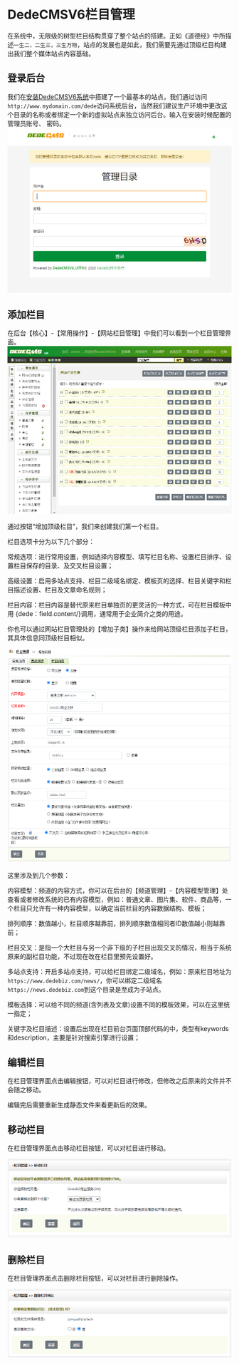 # DedeCMSV6栏目管理
在系统中，无限级的树型栏目结构贯穿了整个站点的搭建。正如《道德经》中所描述`一生二，二生三，三生万物`，站点的发展也是如此，我们需要先通过顶级栏目构建出我们整个媒体站点内容基础。

## 登录后台
我们在[安装DedeCMSV6系统](quick_download.md)中搭建了一个最基本的站点，我们通过访问`http://www.mydomain.com/dede`访问系统后台，当然我们建议生产环境中更改这个目录的名称或者绑定一个新的虚拟站点来独立访问后台。输入在安装时候配置的管理员账号、 密码。
![登录后台](images/quick/type1.png)

## 添加栏目
在后台【核心】-【常用操作】-【网站栏目管理】中我们可以看到一个栏目管理界面。
![网站栏目管理](images/quick/type2.png)

通过按钮“增加顶级栏目”，我们来创建我们第一个栏目。

栏目选项卡分为以下几个部分：

常规选项：进行常用设置，例如选择内容模型、填写栏目名称、设置栏目排序、设置栏目保存的目录、及交叉栏目设置；

高级设置：启用多站点支持、栏目二级域名绑定、模板页的选择、栏目关键字和栏目描述设置、栏目及文章命名规则；

栏目内容：栏目内容是替代原来栏目单独页的更灵活的一种方式，可在栏目模板中用 {dede：field.content/}调用，通常用于企业简介之类的用途。

你也可以通过网站栏目管理处的【增加子类】操作来给网站顶级栏目添加子栏目，其具体信息同顶级栏目相似。

![添加栏目](images/quick/type3.png)

这里涉及到几个参数：

内容模型：频道的内容方式，你可以在后台的【频道管理】-【内容模型管理】处查看或者修改系统的已有内容模型，例如：普通文章、图片集、软件、商品等，一个栏目只允许有一种内容模型，以确定当前栏目的内容数据结构、模板；

排列顺序：数值越小，栏目顺序越靠前，排列顺序数值相同者ID数值越小则越靠前； 

栏目交叉：是指一个大栏目与另一个非下级的子栏目出现交叉的情况，相当于系统原来的副栏目功能，不过现在改在栏目里预先设置好。

多站点支持：开启多站点支持，可以给栏目绑定二级域名，例如：原来栏目地址为`https://www.dedebiz.com/news/`，你可以绑定二级域名`https://news.dedebiz.com`到这个目录是至成为子站点。

模板选择：可以给不同的频道(含列表及文章)设置不同的模板效果，可以在这里统一指定；

关键字及栏目描述：设置后出现在栏目前台页面顶部代码的<meta>中，类型有keywords和description，主要是针对搜索引擎进行设置；

## 编辑栏目
在栏目管理界面点击编辑按钮，可以对栏目进行修改，但修改之后原来的文件并不会随之移动。

编辑完后需要重新生成静态文件来看更新后的效果。

## 移动栏目
在栏目管理界面点击移动栏目按钮，可以对栏目进行移动。

![移动栏目](images/quick/type4.png)

## 删除栏目
在栏目管理界面点击删除栏目按钮，可以对栏目进行删除操作。

![删除栏目](images/quick/type5.png)